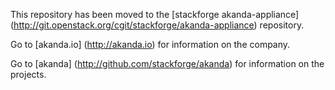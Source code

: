 This repository has been moved to the
[stackforge akanda-appliance] (http://git.openstack.org/cgit/stackforge/akanda-appliance)
repository. 


Go to [akanda.io] (http://akanda.io) for information on the company.


Go to [akanda] (http://github.com/stackforge/akanda) for information on the
    projects.
